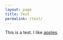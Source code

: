 ```yaml
---
layout: page
title: Test
permalink: /test/
---
```


This is a test. I like [apples](https://apple.com/).

[Ducks]: https://duckduckgo.com/
